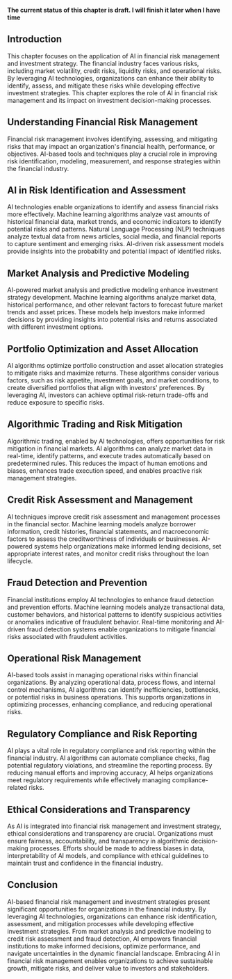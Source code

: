 **The current status of this chapter is draft. I will finish it later when I have time**

Introduction
------------

This chapter focuses on the application of AI in financial risk management and investment strategy. The financial industry faces various risks, including market volatility, credit risks, liquidity risks, and operational risks. By leveraging AI technologies, organizations can enhance their ability to identify, assess, and mitigate these risks while developing effective investment strategies. This chapter explores the role of AI in financial risk management and its impact on investment decision-making processes.

Understanding Financial Risk Management
---------------------------------------

Financial risk management involves identifying, assessing, and mitigating risks that may impact an organization's financial health, performance, or objectives. AI-based tools and techniques play a crucial role in improving risk identification, modeling, measurement, and response strategies within the financial industry.

AI in Risk Identification and Assessment
----------------------------------------

AI technologies enable organizations to identify and assess financial risks more effectively. Machine learning algorithms analyze vast amounts of historical financial data, market trends, and economic indicators to identify potential risks and patterns. Natural Language Processing (NLP) techniques analyze textual data from news articles, social media, and financial reports to capture sentiment and emerging risks. AI-driven risk assessment models provide insights into the probability and potential impact of identified risks.

Market Analysis and Predictive Modeling
---------------------------------------

AI-powered market analysis and predictive modeling enhance investment strategy development. Machine learning algorithms analyze market data, historical performance, and other relevant factors to forecast future market trends and asset prices. These models help investors make informed decisions by providing insights into potential risks and returns associated with different investment options.

Portfolio Optimization and Asset Allocation
-------------------------------------------

AI algorithms optimize portfolio construction and asset allocation strategies to mitigate risks and maximize returns. These algorithms consider various factors, such as risk appetite, investment goals, and market conditions, to create diversified portfolios that align with investors' preferences. By leveraging AI, investors can achieve optimal risk-return trade-offs and reduce exposure to specific risks.

Algorithmic Trading and Risk Mitigation
---------------------------------------

Algorithmic trading, enabled by AI technologies, offers opportunities for risk mitigation in financial markets. AI algorithms can analyze market data in real-time, identify patterns, and execute trades automatically based on predetermined rules. This reduces the impact of human emotions and biases, enhances trade execution speed, and enables proactive risk management strategies.

Credit Risk Assessment and Management
-------------------------------------

AI techniques improve credit risk assessment and management processes in the financial sector. Machine learning models analyze borrower information, credit histories, financial statements, and macroeconomic factors to assess the creditworthiness of individuals or businesses. AI-powered systems help organizations make informed lending decisions, set appropriate interest rates, and monitor credit risks throughout the loan lifecycle.

Fraud Detection and Prevention
------------------------------

Financial institutions employ AI technologies to enhance fraud detection and prevention efforts. Machine learning models analyze transactional data, customer behaviors, and historical patterns to identify suspicious activities or anomalies indicative of fraudulent behavior. Real-time monitoring and AI-driven fraud detection systems enable organizations to mitigate financial risks associated with fraudulent activities.

Operational Risk Management
---------------------------

AI-based tools assist in managing operational risks within financial organizations. By analyzing operational data, process flows, and internal control mechanisms, AI algorithms can identify inefficiencies, bottlenecks, or potential risks in business operations. This supports organizations in optimizing processes, enhancing compliance, and reducing operational risks.

Regulatory Compliance and Risk Reporting
----------------------------------------

AI plays a vital role in regulatory compliance and risk reporting within the financial industry. AI algorithms can automate compliance checks, flag potential regulatory violations, and streamline the reporting process. By reducing manual efforts and improving accuracy, AI helps organizations meet regulatory requirements while effectively managing compliance-related risks.

Ethical Considerations and Transparency
---------------------------------------

As AI is integrated into financial risk management and investment strategy, ethical considerations and transparency are crucial. Organizations must ensure fairness, accountability, and transparency in algorithmic decision-making processes. Efforts should be made to address biases in data, interpretability of AI models, and compliance with ethical guidelines to maintain trust and confidence in the financial industry.

Conclusion
----------

AI-based financial risk management and investment strategies present significant opportunities for organizations in the financial industry. By leveraging AI technologies, organizations can enhance risk identification, assessment, and mitigation processes while developing effective investment strategies. From market analysis and predictive modeling to credit risk assessment and fraud detection, AI empowers financial institutions to make informed decisions, optimize performance, and navigate uncertainties in the dynamic financial landscape. Embracing AI in financial risk management enables organizations to achieve sustainable growth, mitigate risks, and deliver value to investors and stakeholders.
